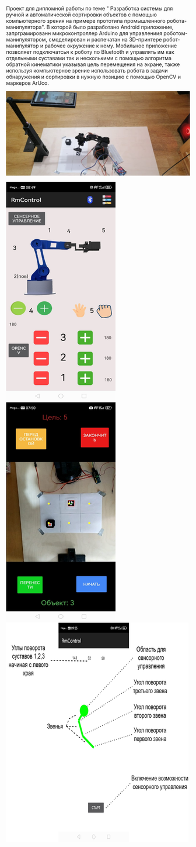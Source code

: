 Проект для дипломной работы по теме " Разработка системы для ручной и автоматической
 сортировки объектов с помощью компьютерного зрения на
 примере прототипа промышленного робота-манипулятора". В которой было разработано Android приложение, запрграмированн микроконтроллер Arduino для управлениия роботом-манипулятором, смоделирован и распечатан на 3D-принтере робот-манипулятор и рабочее окружение к нему. Мобильное приложение позволяет подключатсья к роботу по Bluetooth и управлять им как отдельными суставами так и несколькими с помощью алгоритма обратной кинематики указывая цель перемещения на экране, также используя компьютерное зрение использовать робота в задачи обнаружения и сортировки в нужную позицию с помощью OpenCV и маркеров ArUco.

![Готовый проект](https://github.com/userRr423/RobotManipulatorControll_with_OpenCV/blob/main/robot.jpg?raw=true)


<img src="https://github.com/userRr423/RobotManipulatorControll_with_OpenCV/blob/main/main.jpg?raw=true" alt="Описание изображения" width="300" height="600"/>

<img src="https://github.com/userRr423/RobotManipulatorControll_with_OpenCV/blob/main/computer_vision.jpg?raw=true" alt="Описание изображения" width="300" height="600"/>

<img src="https://github.com/userRr423/RobotManipulatorControll_with_OpenCV/blob/main/sensor_controll.png?raw=true" alt="Описание изображения" width="500" height="600"/>

